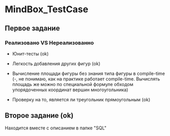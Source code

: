 # MindBox_TestCase

## Первое задание

### Реализовано VS Нереализованно
* Юнит-тесты (ok)

* Легкость добавления других фигур (ok)

* Вычисление площади фигуры без знания типа фигуры в compile-time (-, не понимаю, как
на практике работает compile-time. Вычислять площадь же можно по специальной формуле обходом
упорядоченных координат вершин многоугольника)

* Проверку на то, является ли треугольник прямоугольным (ok)

## Второе задание (ok)

Находится вместе с описанием в папке "SQL"

